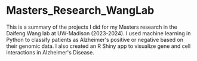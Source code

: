 # Masters_Research_WangLab
This is a summary of the projects I did for my Masters research in the Daifeng Wang lab at UW-Madison (2023-2024). I used machine learning in Python to classify patients as Alzheimer's positive or negative based on their genomic data. I also created an R Shiny app to visualize gene and cell interactions in Alzheimer's Disease.

